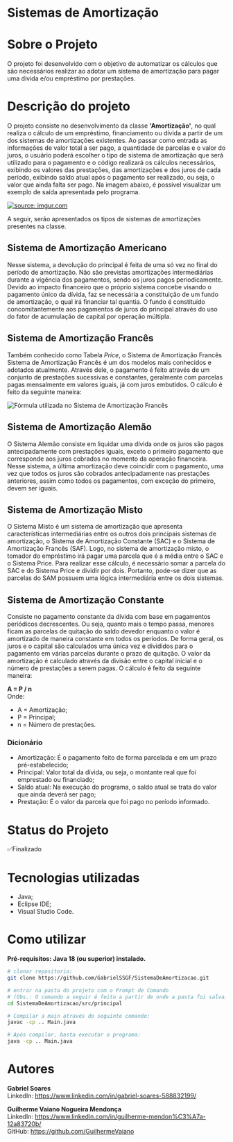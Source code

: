 # Sistemas de Amortização

# Sobre o Projeto
O projeto foi desenvolvido com o objetivo de automatizar os cálculos que são necessários realizar ao adotar um sistema de amortização para pagar uma dívida e/ou empréstimo por prestações.

# **Descrição do projeto**
O projeto consiste no desenvolvimento da classe **'Amortização'**, no qual realiza o cálculo de um empréstimo, financiamento ou dívida a partir de um dos sistemas de amortizações existentes. Ao passar como entrada as informações de valor total a ser pago, a quantidade de parcelas e o valor do juros, o usuário poderá escolher o tipo de sistema de amortização que será utilizado para o pagamento e o código realizará os cálculos necessários, exibindo os valores das prestações, das amortizações e dos juros de cada período, exibindo saldo atual após o pagamento ser realizado, ou seja, o valor que ainda falta ser pago. Na imagem abaixo, é possível visualizar um exemplo de saída apresentada pelo programa.

<a href="https://imgur.com/zIj4Egq"><img src="https://i.imgur.com/zIj4Egq.png" title="source: imgur.com" align="middle"/></a>

A seguir, serão apresentados os tipos de sistemas de amortizações presentes na classe.

## **Sistema de Amortização Americano**
Nesse sistema, a devolução do principal é feita de uma só vez no final do período de amortização. Não são previstas amortizações intermediárias durante a vigência dos pagamentos, sendo os juros pagos periodicamente. Devido ao impacto financeiro que o próprio sistema concebe visando o pagamento único da dívida, faz se necessária a constituição de um fundo de amortização, o qual irá financiar tal quantia. O fundo é constituído concomitantemente aos pagamentos de juros do principal através do uso do fator de acumulação de capital por operação múltipla.
  
  

## **Sistema de Amortização Francês**
Também conhecido como Tabela *Price*, o Sistema de Amortização Francês Sistema de Amortização Francês é um dos modelos mais conhecidos e adotados atualmente. Através dele, o pagamento é feito através de um conjunto de prestações sucessivas e constantes, geralmente com parcelas pagas mensalmente em valores iguais, já com juros embutidos. O cálculo é feito da seguinte maneira:

![](https://www.maxieduca.com.br/blog/wp-content/uploads/2018/03/resposta-da-quest%C3%A3o-02.jpg "Fórmula utilizada no Sistema de Amortização Francês")


## **Sistema de Amortização Alemão**
O Sistema Alemão consiste em liquidar uma dívida onde os juros são pagos antecipadamente com prestações iguais, exceto o primeiro pagamento que corresponde aos juros cobrados no momento da operação financeira.
Nesse sistema, a última amortização deve coincidir com o pagamento, uma vez que todos os juros são cobrados antecipadamente nas prestações anteriores, assim como todos os pagamentos, com exceção do primeiro, devem ser iguais. 

## **Sistema de Amortização Misto**
O Sistema Misto é um sistema de amortização  que apresenta características intermediárias entre os outros dois principais sistemas de amortização, o Sistema de Amortização Constante (SAC) e o Sistema de Amortização Francês (SAF).
Logo, no sistema de amortização misto, o tomador do empréstimo irá pagar uma parcela que é a média entre o SAC e o Sistema Price. Para realizar esse cálculo, é necessário somar a parcela do SAC e do Sistema Price e dividir por dois. Portanto, pode-se dizer que as parcelas do SAM possuem uma lógica intermediária entre os dois sistemas.

## **Sistema de Amortização Constante**
Consiste no pagamento constante da dívida com base em pagamentos periódicos decrescentes. Ou seja, quanto mais o tempo passa, menores ficam as parcelas de quitação do saldo devedor enquanto o valor é amortizado de maneira constante em todos os períodos.
De forma geral, os juros e o capital são calculados uma única vez e divididos para o pagamento em várias parcelas durante o prazo de quitação. O valor da amortização é calculado através da divisão entre o capital inicial e o número de prestações a serem pagas. O cálculo é feito da seguinte maneira: 
 
**A = P / n**  
Onde:  
- A = Amortização;  
- P = Principal;  
- n = Número de prestações.  

### **Dicionário**

- Amortização: É o pagamento feito de forma parcelada e em um prazo pré-estabelecido;  
- Principal: Valor total da dívida, ou seja, o montante real que foi emprestado ou financiado;  
- Saldo atual: Na execução do programa, o saldo atual se trata do valor que ainda deverá ser pago;
- Prestação: É o valor da parcela que foi pago no período informado.   

# **Status do Projeto**  
✅Finalizado


# **Tecnologias utilizadas**
- Java;  
- Eclipse IDE;  
- Visual Studio Code.

# **Como utilizar**
**Pré-requisitos: Java 18 (ou superior) instalado.**  

```bash
# clonar repositorio:
git clone https://github.com/GabrielSSGF/SistemaDeAmortizacao.git

# entrar na pasta do projeto com o Prompt de Comando 
# (Obs.: O comando a seguir é feito a partir de onde a pasta foi salva)
cd SistemaDeAmortizacao/src/principal

# Compilar a main através do seguinte comando:
javac -cp .. Main.java

# Após compilar, basta executar o programa:
java -cp .. Main.java

```
# Autores

**Gabriel Soares**  
LinkedIn: https://www.linkedin.com/in/gabriel-soares-588832199/

**Guilherme Vaiano Nogueira Mendonça**  
LinkedIn: https://www.linkedin.com/in/guilherme-mendon%C3%A7a-12a83720b/  
GitHub: https://github.com/GuilhermeVaiano
